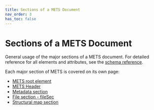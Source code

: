 ```yaml
---
title: Sections of a METS Document
nav_order: 3
has_toc: false
---
```

# Sections of a METS Document

General usage of the major sections of a METS document.
For detailed reference for all elements and
attributes, see the [schema reference](https://mets.github.io/METS_v2_Docs/mets.html).


Each major section of METS is covered on its own page:

* [METS root element](mets_sections/root_element.md)
* [METS Header](mets_sections/metsHdr.md)
* [Metadata section](mets_sections/mdSec.md)
* [File section - fileSec](mets_sections/fileSec.md)
* [Structural map section](mets_sections/structSec.md)
